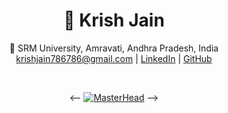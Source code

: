 <div align="center">

# 🌟 **Krish Jain**  

📍 SRM University, Amravati, Andhra Pradesh, India  
 [krishjain786786@gmail.com](mailto:krishjain786786@gmail.com) 
| [LinkedIn](https://www.linkedin.com/in/krish-jain-2b7557245/) | [GitHub](https://github.com/krish9495)   

<br/>

<--
[![MasterHead](https://firebasestorage.googleapis.com/v0/b/flexi-coding.appspot.com/o/dempgi7-520f8d5f-63d4-4453-8822-dbc149ae27f8.gif?alt=media&token=91c0c7b2-93c3-4029-b011-1a8703c5730d)](https://rishavchanda.io)
-->
